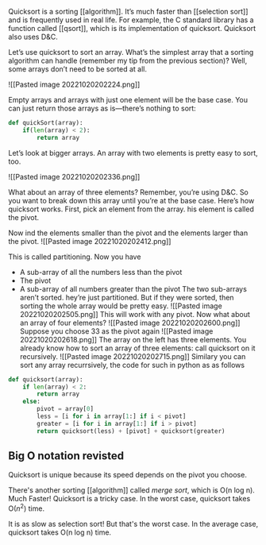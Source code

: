 Quicksort is a sorting [[algorithm]]. It’s much faster than [[selection sort]] and is frequently used in real life. For example, the C standard library has a function called [[qsort]], which is its implementation of quicksort. Quicksort also uses D&C.

Let’s use quicksort to sort an array. What’s the simplest array that a sorting algorithm can handle (remember my tip from the previous section)? Well, some arrays don’t need to be sorted at all.

![[Pasted image 20221020202224.png]]

Empty arrays and arrays with just one element will be the base case. You can just return those arrays as is—there’s nothing to sort:

```py
def quickSort(array):
	if(len(array) < 2):
		return array 
```

Let’s look at bigger arrays. An array with two elements is pretty easy to sort, too.

![[Pasted image 20221020202336.png]]

What about an array of three elements?
Remember, you’re using D&C. So you want to break down this array until you’re at the base case. Here’s how quicksort works. First, pick an element from the array. his element is called the pivot.

Now ind the elements smaller than the pivot and the elements larger than the pivot.
![[Pasted image 20221020202412.png]]

This is called partitioning. Now you have
- A sub-array of all the numbers less than the pivot
- The pivot
- A sub-array of all numbers greater than the pivot
The two sub-arrays aren’t sorted. hey’re just partitioned. But if they were sorted, then sorting the whole array would be pretty easy.
![[Pasted image 20221020202505.png]]
This will work with any pivot.
Now what about an array of four elements?
![[Pasted image 20221020202600.png]]
Suppose you choose 33 as the pivot again
![[Pasted image 20221020202618.png]]
The array on the left has three elements. You already know how to sort an array of three elements: call quicksort on it recursively.
![[Pasted image 20221020202715.png]]
Similary you can sort any array recurrsively, the code for such in python as as follows

```py
def quicksort(array):
	if len(array) < 2:
		return array
	else:
		pivot = array[0]
		less = [i for i in array[1:] if i < pivot]
		greater = [i for i in array[1:] if i > pivot]
		return quicksort(less) + [pivot] + quicksort(greater)
```

## Big O notation revisted
Quicksort is unique because its speed depends on the pivot you choose.

There's another sorting [[algorithm]] called *merge sort*, which is O(n log n). Much Faster! Quicksort is a tricky case. In the worst case, quicksort takes O($n^2$) time.

It is as slow as selection sort! But that's the worst case. In the average case, quicksort takes O(n log n) time.